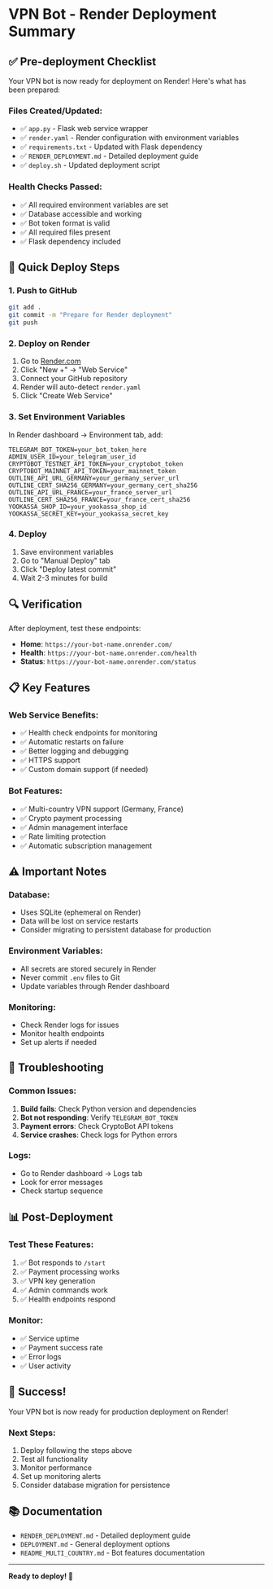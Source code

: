 # VPN Bot - Render Deployment Summary

## ✅ Pre-deployment Checklist

Your VPN bot is now ready for deployment on Render! Here's what has been prepared:

### Files Created/Updated:

- ✅ `app.py` - Flask web service wrapper
- ✅ `render.yaml` - Render configuration with environment variables
- ✅ `requirements.txt` - Updated with Flask dependency
- ✅ `RENDER_DEPLOYMENT.md` - Detailed deployment guide
- ✅ `deploy.sh` - Updated deployment script

### Health Checks Passed:

- ✅ All required environment variables are set
- ✅ Database accessible and working
- ✅ Bot token format is valid
- ✅ All required files present
- ✅ Flask dependency included

## 🚀 Quick Deploy Steps

### 1. Push to GitHub

```bash
git add .
git commit -m "Prepare for Render deployment"
git push
```

### 2. Deploy on Render

1. Go to [Render.com](https://render.com)
2. Click "New +" → "Web Service"
3. Connect your GitHub repository
4. Render will auto-detect `render.yaml`
5. Click "Create Web Service"

### 3. Set Environment Variables

In Render dashboard → Environment tab, add:

```
TELEGRAM_BOT_TOKEN=your_bot_token_here
ADMIN_USER_ID=your_telegram_user_id
CRYPTOBOT_TESTNET_API_TOKEN=your_cryptobot_token
CRYPTOBOT_MAINNET_API_TOKEN=your_mainnet_token
OUTLINE_API_URL_GERMANY=your_germany_server_url
OUTLINE_CERT_SHA256_GERMANY=your_germany_cert_sha256
OUTLINE_API_URL_FRANCE=your_france_server_url
OUTLINE_CERT_SHA256_FRANCE=your_france_cert_sha256
YOOKASSA_SHOP_ID=your_yookassa_shop_id
YOOKASSA_SECRET_KEY=your_yookassa_secret_key
```

### 4. Deploy

1. Save environment variables
2. Go to "Manual Deploy" tab
3. Click "Deploy latest commit"
4. Wait 2-3 minutes for build

## 🔍 Verification

After deployment, test these endpoints:

- **Home**: `https://your-bot-name.onrender.com/`
- **Health**: `https://your-bot-name.onrender.com/health`
- **Status**: `https://your-bot-name.onrender.com/status`

## 📋 Key Features

### Web Service Benefits:

- ✅ Health check endpoints for monitoring
- ✅ Automatic restarts on failure
- ✅ Better logging and debugging
- ✅ HTTPS support
- ✅ Custom domain support (if needed)

### Bot Features:

- ✅ Multi-country VPN support (Germany, France)
- ✅ Crypto payment processing
- ✅ Admin management interface
- ✅ Rate limiting protection
- ✅ Automatic subscription management

## ⚠️ Important Notes

### Database:

- Uses SQLite (ephemeral on Render)
- Data will be lost on service restarts
- Consider migrating to persistent database for production

### Environment Variables:

- All secrets are stored securely in Render
- Never commit `.env` files to Git
- Update variables through Render dashboard

### Monitoring:

- Check Render logs for issues
- Monitor health endpoints
- Set up alerts if needed

## 🔧 Troubleshooting

### Common Issues:

1. **Build fails**: Check Python version and dependencies
2. **Bot not responding**: Verify `TELEGRAM_BOT_TOKEN`
3. **Payment errors**: Check CryptoBot API tokens
4. **Service crashes**: Check logs for Python errors

### Logs:

- Go to Render dashboard → Logs tab
- Look for error messages
- Check startup sequence

## 📊 Post-Deployment

### Test These Features:

1. ✅ Bot responds to `/start`
2. ✅ Payment processing works
3. ✅ VPN key generation
4. ✅ Admin commands work
5. ✅ Health endpoints respond

### Monitor:

- ✅ Service uptime
- ✅ Payment success rate
- ✅ Error logs
- ✅ User activity

## 🎉 Success!

Your VPN bot is now ready for production deployment on Render!

### Next Steps:

1. Deploy following the steps above
2. Test all functionality
3. Monitor performance
4. Set up monitoring alerts
5. Consider database migration for persistence

## 📚 Documentation

- `RENDER_DEPLOYMENT.md` - Detailed deployment guide
- `DEPLOYMENT.md` - General deployment options
- `README_MULTI_COUNTRY.md` - Bot features documentation

---

**Ready to deploy! 🚀**
